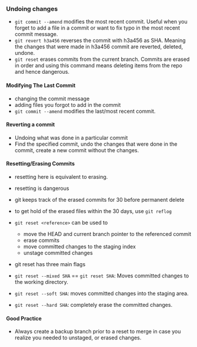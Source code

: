 ### Undoing changes

- `git commit --amend` modifies the most recent commit. Useful when you forget to add a file in a commit or want to fix typo in the most recent commit message.
- `git revert h3a456` reverses the commit with h3a456 as SHA. Meaning the changes that were made in h3a456 commit are reverted, deleted, undone.
- `git reset` erases commits from the current branch. Commits are erased in order and using this command means deleting items from the repo and hence dangerous.

#### Modifying The Last Commit
- changing the commit message
- adding files you forgot to add in the commit
- `git commit --amend` modifies the last/most recent commit.

#### Reverting a commit
- Undoing what was done in a particular commit
- Find the specified commit, undo the changes that were done in the commit, create a new commit without the changes.

#### Resetting/Erasing Commits
- resetting here is equivalent to erasing.
- resetting is dangerous
- git keeps track of the erased commits for 30 before permanent delete
- to get hold of the erased files within the 30 days, use `git reflog`

- `git reset <reference>` can be used to
    - move the HEAD and current branch pointer to the referenced commit
    - erase commits
    - move committed changes to the staging index
    - unstage committed changes

- git reset has three main flags
- `git reset --mixed SHA` == `git reset SHA`: Moves committed changes to the working directory.
- `git reset --soft SHA`: moves committed changes into the staging area.
- `git reset --hard SHA`: completely erase the committed changes.

#### Good Practice
- Always create a backup branch prior to a reset to merge in case you realize you needed to unstaged, or erased changes.

